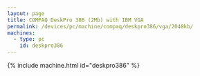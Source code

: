 ```yaml
---
layout: page
title: COMPAQ DeskPro 386 (2Mb) with IBM VGA
permalink: /devices/pc/machine/compaq/deskpro386/vga/2048kb/
machines:
  - type: pc
    id: deskpro386
---
```


{% include machine.html id="deskpro386" %}
